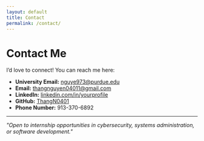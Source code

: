```yaml
---
layout: default
title: Contact
permalink: /contact/
---
```


# Contact Me

I’d love to connect! You can reach me here:

-  **University Email:** [nguye973@purdue.edu](mailto:nguye973@purdue.edu)
-  **Email:** [thangnguyen04011@gmail.com](mailto:thangnguyen04011@gmail.com)
-  **LinkedIn:** [linkedin.com/in/yourprofile](https://www.linkedin.com/in/thang-nguyen-77a80b17b/)
-  **GitHub:** [ThangN0401](https://github.com/ThangN0401)
-  **Phone Number:** 913-370-6892

---

*"Open to internship opportunities in cybersecurity, systems administration, or software development."*
